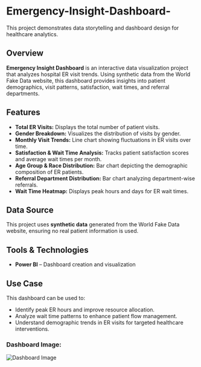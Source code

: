 # Emergency-Insight-Dashboard-
This project demonstrates data storytelling and dashboard design for healthcare analytics.


## Overview  
**Emergency Insight Dashboard** is an interactive data visualization project that analyzes hospital ER visit trends. Using synthetic data from the World Fake Data website, this dashboard provides insights into patient demographics, visit patterns, satisfaction, wait times, and referral departments.  

## Features  
- **Total ER Visits:** Displays the total number of patient visits.  
- **Gender Breakdown:** Visualizes the distribution of visits by gender.  
- **Monthly Visit Trends:** Line chart showing fluctuations in ER visits over time.  
- **Satisfaction & Wait Time Analysis:** Tracks patient satisfaction scores and average wait times per month.  
- **Age Group & Race Distribution:** Bar chart depicting the demographic composition of ER patients.  
- **Referral Department Distribution:** Bar chart analyzing department-wise referrals.  
- **Wait Time Heatmap:** Displays peak hours and days for ER wait times.  

## Data Source  
This project uses **synthetic data** generated from the World Fake Data website, ensuring no real patient information is used.  

## Tools & Technologies  
- **Power BI** – Dashboard creation and visualization  


## Use Case  
This dashboard can be used to:  
- Identify peak ER hours and improve resource allocation.  
- Analyze wait time patterns to enhance patient flow management.  
- Understand demographic trends in ER visits for targeted healthcare interventions.

### Dashboard Image:
![Dashboard Image]("C:\Users\mehrn\Downloads\ER_Dashboard.jpg")  

